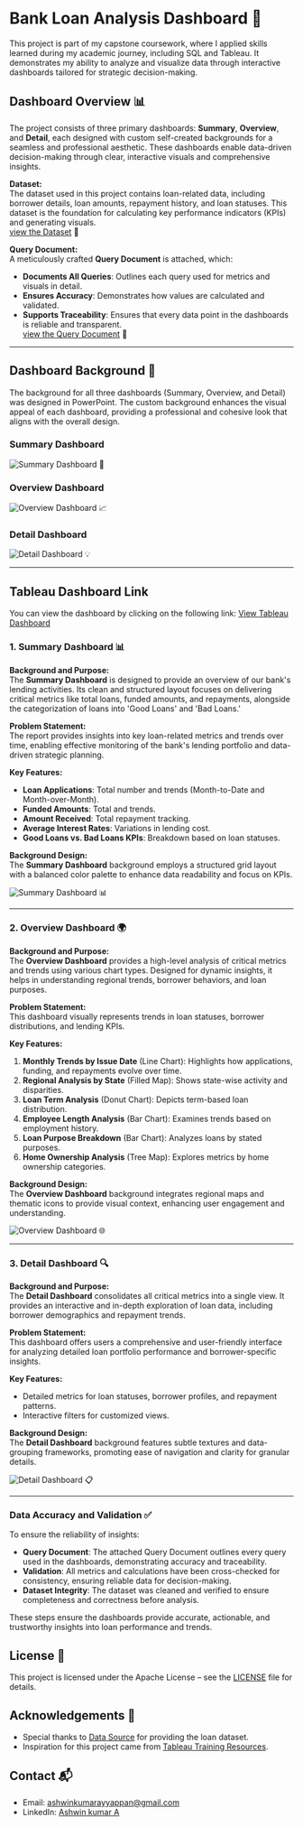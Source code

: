# Bank Loan Analysis Dashboard 🚀

This project is part of my capstone coursework, where I applied skills learned during my academic journey, including SQL and Tableau. It demonstrates my ability to analyze and visualize data through interactive dashboards tailored for strategic decision-making.

## Dashboard Overview 📊

The project consists of three primary dashboards: **Summary**, **Overview**, and **Detail**, each designed with custom self-created backgrounds for a seamless and professional aesthetic. These dashboards enable data-driven decision-making through clear, interactive visuals and comprehensive insights.

**Dataset:**  
The dataset used in this project contains loan-related data, including borrower details, loan amounts, repayment history, and loan statuses. This dataset is the foundation for calculating key performance indicators (KPIs) and generating visuals.  
[view the Dataset](data/bank_loan_data.csv) 📂

**Query Document:**  
A meticulously crafted **Query Document** is attached, which:  
- **Documents All Queries**: Outlines each query used for metrics and visuals in detail.  
- **Ensures Accuracy**: Demonstrates how values are calculated and validated.  
- **Supports Traceability**: Ensures that every data point in the dashboards is reliable and transparent.  
[view the Query Document](queries/loan_queries.sql) 📄

---

## Dashboard Background 🎨

The background for all three dashboards (Summary, Overview, and Detail) was designed in PowerPoint. The custom background enhances the visual appeal of each dashboard, providing a professional and cohesive look that aligns with the overall design.

### Summary Dashboard  
![Summary Dashboard](images/Tableau_Background1.jpg) 🏦

### Overview Dashboard  
![Overview Dashboard](images/Tableau_Background2.jpg) 📈

### Detail Dashboard  
![Detail Dashboard](images/Tableau_Background3.jpg) 💡

---
## Tableau Dashboard Link
You can view the dashboard by clicking on the following link:
[View Tableau Dashboard](https://public.tableau.com/authoring/Book1_17329707973630/SUMMARY#1)


### 1. Summary Dashboard 📊

**Background and Purpose:**  
The **Summary Dashboard** is designed to provide an overview of our bank's lending activities. Its clean and structured layout focuses on delivering critical metrics like total loans, funded amounts, and repayments, alongside the categorization of loans into 'Good Loans' and 'Bad Loans.'

**Problem Statement:**  
The report provides insights into key loan-related metrics and trends over time, enabling effective monitoring of the bank's lending portfolio and data-driven strategic planning.

**Key Features:**  
- **Loan Applications**: Total number and trends (Month-to-Date and Month-over-Month).  
- **Funded Amounts**: Total and trends.  
- **Amount Received**: Total repayment tracking.  
- **Average Interest Rates**: Variations in lending cost.  
- **Good Loans vs. Bad Loans KPIs**: Breakdown based on loan statuses.

**Background Design:**  
The **Summary Dashboard** background employs a structured grid layout with a balanced color palette to enhance data readability and focus on KPIs.

![Summary Dashboard](images/Summary.png) 📊

---

### 2. Overview Dashboard 🌍

**Background and Purpose:**  
The **Overview Dashboard** provides a high-level analysis of critical metrics and trends using various chart types. Designed for dynamic insights, it helps in understanding regional trends, borrower behaviors, and loan purposes.

**Problem Statement:**  
This dashboard visually represents trends in loan statuses, borrower distributions, and lending KPIs.

**Key Features:**  
1. **Monthly Trends by Issue Date** (Line Chart): Highlights how applications, funding, and repayments evolve over time.  
2. **Regional Analysis by State** (Filled Map): Shows state-wise activity and disparities.  
3. **Loan Term Analysis** (Donut Chart): Depicts term-based loan distribution.  
4. **Employee Length Analysis** (Bar Chart): Examines trends based on employment history.  
5. **Loan Purpose Breakdown** (Bar Chart): Analyzes loans by stated purposes.  
6. **Home Ownership Analysis** (Tree Map): Explores metrics by home ownership categories.

**Background Design:**  
The **Overview Dashboard** background integrates regional maps and thematic icons to provide visual context, enhancing user engagement and understanding.

![Overview Dashboard](images/Overview.png) 🌐

---

### 3. Detail Dashboard 🔍

**Background and Purpose:**  
The **Detail Dashboard** consolidates all critical metrics into a single view. It provides an interactive and in-depth exploration of loan data, including borrower demographics and repayment trends.

**Problem Statement:**  
This dashboard offers users a comprehensive and user-friendly interface for analyzing detailed loan portfolio performance and borrower-specific insights.

**Key Features:**  
- Detailed metrics for loan statuses, borrower profiles, and repayment patterns.  
- Interactive filters for customized views.

**Background Design:**  
The **Detail Dashboard** background features subtle textures and data-grouping frameworks, promoting ease of navigation and clarity for granular details.

![Detail Dashboard](images/Details.png) 📋

---

### Data Accuracy and Validation ✅

To ensure the reliability of insights:  
- **Query Document**: The attached Query Document outlines every query used in the dashboards, demonstrating accuracy and traceability.  
- **Validation**: All metrics and calculations have been cross-checked for consistency, ensuring reliable data for decision-making.  
- **Dataset Integrity**: The dataset was cleaned and verified to ensure completeness and correctness before analysis.

These steps ensure the dashboards provide accurate, actionable, and trustworthy insights into loan performance and trends.  
## License 📝
This project is licensed under the  Apache License – see the [LICENSE](LICENSE) file for details.

## Acknowledgements 🌟
- Special thanks to [Data Source](kaggle.com/datasets) for providing the loan dataset.
- Inspiration for this project came from [Tableau Training Resources](https://www.tableau.com/learn/training).

## Contact 📬
- Email: ashwinkumarayyappan@gmail.com
- LinkedIn: [Ashwin kumar A](https://www.linkedin.com/in/ashwin-kumar-a-848650290/overlay/about-this-profile/)
